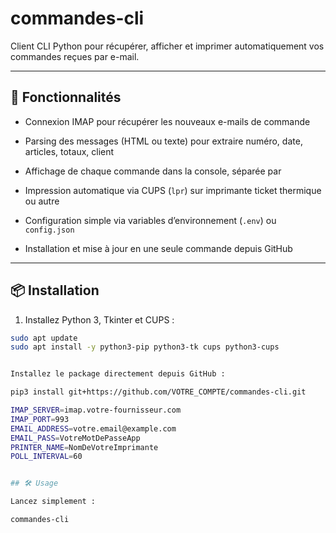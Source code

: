 # commandes-cli

Client CLI Python pour récupérer, afficher et imprimer automatiquement vos commandes reçues par e-mail.

---

## 🚀 Fonctionnalités

- Connexion IMAP pour récupérer les nouveaux e-mails de commande  
- Parsing des messages (HTML ou texte) pour extraire numéro, date, articles, totaux, client  
- Affichage de chaque commande dans la console, séparée par  


- Impression automatique via CUPS (`lpr`) sur imprimante ticket thermique ou autre  
- Configuration simple via variables d’environnement (`.env`) ou `config.json`  
- Installation et mise à jour en une seule commande depuis GitHub  

---

## 📦 Installation

1. Installez Python 3, Tkinter et CUPS :
 ```bash
 sudo apt update
 sudo apt install -y python3-pip python3-tk cups python3-cups


Installez le package directement depuis GitHub :

pip3 install git+https://github.com/VOTRE_COMPTE/commandes-cli.git

IMAP_SERVER=imap.votre-fournisseur.com
IMAP_PORT=993
EMAIL_ADDRESS=votre.email@example.com
EMAIL_PASS=VotreMotDePasseApp
PRINTER_NAME=NomDeVotreImprimante
POLL_INTERVAL=60


## 🛠️ Usage

Lancez simplement :

commandes-cli
